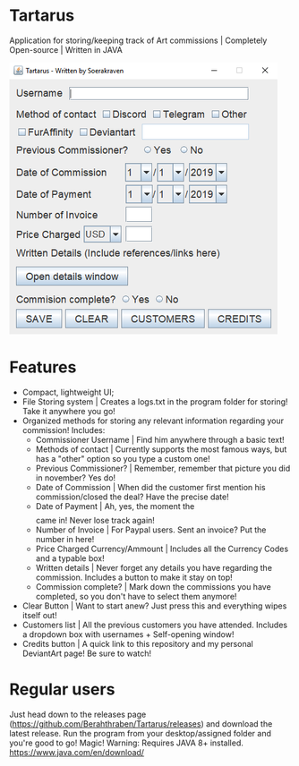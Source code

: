 # Tartarus

Application for storing/keeping track of Art commissions | Completely Open-source | Written in JAVA


<img aligning = center src="https://github.com/Berahthraben/Tartarus/blob/master/readmeAssets/Tartarus1.PNG">


# Features
- Compact, lightweight UI;
- File Storing system | Creates a logs.txt in the program folder for storing! Take it anywhere you go!
- Organized methods for storing any relevant information regarding your commission! Includes:
  - Commissioner Username | Find him anywhere through a basic text!
  - Methods of contact | Currently supports the most famous ways, but has a "other" option so you type a custom one!
  - Previous Commissioner? | Remember, remember that picture you did in november? Yes do!
  - Date of Commission | When did the customer first mention his commission/closed the deal? Have the precise date!
  - Date of Payment | Ah, yes, the moment the $$$$ came in! Never lose track again!
  - Number of Invoice | For Paypal users. Sent an invoice? Put the number in here!
  - Price Charged Currency/Ammount | Includes all the Currency Codes and a typable box!
  - Written details | Never forget any details you have regarding the commission. Includes a button to make it stay on top!
  - Commission complete? | Mark down the commissions you have completed, so you don't have to select them anymore!
- Clear Button | Want to start anew? Just press this and everything wipes itself out!
- Customers list | All the previous customers you have attended. Includes a dropdown box with usernames + Self-opening window!
- Credits button | A quick link to this repository and my personal DeviantArt page! Be sure to watch!

# Regular users
Just head down to the releases page (https://github.com/Berahthraben/Tartarus/releases) and download the latest release. Run the program from your desktop/assigned folder and you're good to go! Magic!
Warning: Requires JAVA 8+ installed. https://www.java.com/en/download/


